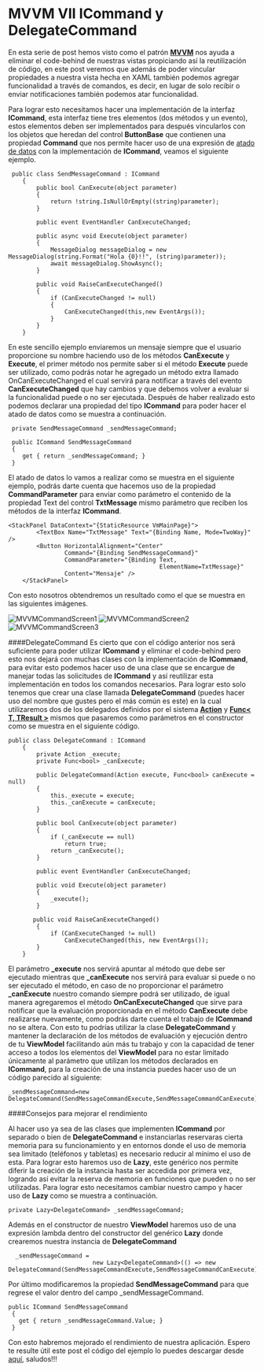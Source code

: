 # MVVM VII ICommand y DelegateCommand
En esta serie de post hemos visto como el patrón [**MVVM**](https://saturninopimentel.com/tag/mvvm/) nos ayuda a eliminar el code-behind de nuestras vistas propiciando así la reutilización de código, en este post veremos que además de poder vincular propiedades a nuestra vista hecha en XAML también podemos agregar funcionalidad a través de comandos, es decir, en lugar de solo recibir o enviar notificaciones también podemos atar funcionalidad.

Para lograr esto necesitamos hacer una implementación de la interfaz  **ICommand**, esta interfaz tiene tres elementos (dos métodos y un evento), estos elementos deben ser implementados para después vincularlos con los objetos que heredan del control **ButtonBase** que contienen una propiedad **Command** que nos permite hacer uso de una expresión de [atado de datos](https://saturninopimentel.com/mvvm-ii-trabajando-con-atado-de-datos/) con la implementación de **ICommand**, veamos el siguiente ejemplo.

```language-csharp
 public class SendMessageCommand : ICommand
    {
        public bool CanExecute(object parameter)
        {
            return !string.IsNullOrEmpty((string)parameter);
        }

        public event EventHandler CanExecuteChanged;

        public async void Execute(object parameter)
        {
            MessageDialog messageDialog = new MessageDialog(string.Format("Hola {0}!!", (string)parameter));
            await messageDialog.ShowAsync();
        }

        public void RaiseCanExecuteChanged()
        {
            if (CanExecuteChanged != null)
            {
                CanExecuteChanged(this,new EventArgs());
            }
        }
    }
```
En este sencillo ejemplo enviaremos un mensaje siempre que el usuario proporcione su nombre haciendo uso de los métodos **CanExecute** y **Execute**, el primer método nos permite saber si el método **Execute** puede ser utilizado, como podrás notar he agregado un método extra llamado OnCanExecuteChanged el cual servirá para notificar a través del evento **CanExecuteChanged** que hay cambios y que debemos volver a evaluar si la funcionalidad puede o no ser ejecutada. Después de haber realizado esto podemos declarar una propiedad del tipo **ICommand** para poder hacer el atado de datos como se muestra a continuación.

```language-csharp
 private SendMessageCommand _sendMessageCommand;

 public ICommand SendMessageCommand
 {
    get { return _sendMessageCommand; }
 }
```
El atado de datos lo vamos a realizar como se muestra en el siguiente ejemplo, podrás darte cuenta que hacemos uso de la propiedad **CommandParameter** para enviar como parámetro el contenido de la propiedad Text del control **TxtMessage** mismo parámetro que reciben los métodos de la interfaz **ICommand**.
```
<StackPanel DataContext="{StaticResource VmMainPage}">
        <TextBox Name="TxtMessage" Text="{Binding Name, Mode=TwoWay}" />
        <Button HorizontalAlignment="Center"
                Command="{Binding SendMessageCommand}"
                CommandParameter="{Binding Text,
                                           ElementName=TxtMessage}"
                Content="Mensaje" />
    </StackPanel>
```

Con esto nosotros obtendremos un resultado como el que se muestra en las siguientes imágenes.

![MVVMCommandScreen1](/content/images/2015/06/wp_ss_20150623_0001.png)
![MVVMCommandScreen2](/content/images/2015/06/wp_ss_20150623_0003.png)
![MVVMCommandScreen3](/content/images/2015/06/wp_ss_20150623_0002.png)

####DelegateCommand
Es cierto que con el código anterior nos será suficiente para poder utilizar **ICommand** y eliminar el code-behind pero esto nos dejará con muchas clases con la implementación de **ICommand**, para evitar esto podemos hacer uso de una clase que se encargue de manejar todas las solicitudes de **ICommand** y así reutilizar esta implementación en todos los comandos necesarios. Para lograr esto solo tenemos que crear una clase llamada **DelegateCommand** (puedes hacer uso del nombre que gustes pero el más común es este) en la cual utilizaremos dos de los delegados definidos por el sistema [**Action**](https://msdn.microsoft.com/en-us/library/system.action(v=vs.110).aspx) y [**Func< T, TResult >**](https://msdn.microsoft.com/en-us/library/bb549151(v=vs.110).aspx) mismos que pasaremos como parámetros en el constructor como se muestra en el siguiente código.

```language-csharp
public class DelegateCommand : ICommand
    {
        private Action _execute;
        private Func<bool> _canExecute;

        public DelegateCommand(Action execute, Func<bool> canExecute = null)
        {
            this._execute = execute;
            this._canExecute = canExecute;
        }

        public bool CanExecute(object parameter)
        {
            if (_canExecute == null)
                return true;
            return _canExecute();
        }

        public event EventHandler CanExecuteChanged;

        public void Execute(object parameter)
        {
            _execute();
        }

       public void RaiseCanExecuteChanged()
        {
            if (CanExecuteChanged != null)
                CanExecuteChanged(this, new EventArgs());
        }
    }
```

El parámetro **_execute** nos servirá apuntar al método que debe ser ejecutado mientras que **_canExecute** nos servirá para evaluar si puede o no ser ejecutado el método, en caso de no proporcionar el parámetro **_canExecute** nuestro comando siempre podrá ser utilizado, de igual manera agregaremos el método  **OnCanExecuteChanged** que sirve para notificar que la evaluación proporcionada en el método **CanExecute** debe realizarse nuevamente, como podrás darte cuenta el trabajo de **ICommand** no se altera.
Con esto tu podrías utilizar la clase **DelegateCommand** y mantener la declaración de los métodos de evaluación y ejecución dentro de tu **ViewModel** facilitando aún más tu trabajo y con la capacidad de tener acceso a todos los elementos del **ViewModel** para no estar limitado únicamente al parámetro que utilizan los métodos declarados en **ICommand**, para la creación de una instancia puedes hacer uso de un código parecido al siguiente:

```language-csharp 
_sendMessageCommand=new DelegateCommand(SendMessageCommandExecute,SendMessageCommandCanExecute)
```

####Consejos para mejorar el rendimiento

Al hacer uso ya sea de las clases que implementen **ICommand** por separado o bien de **DelegateCommand** e instanciarlas reservaras cierta memoria para su funcionamiento y en entornos donde el uso de memoria sea limitado (teléfonos y tabletas) es necesario reducir al mínimo el uso de esta. Para lograr esto haremos uso de **Lazy<T>**, este genérico nos permite diferir la creación de la instancia hasta ser accedida por primera vez, logrando así evitar la reserva de memoria en funciones que pueden o no ser utilizadas. Para lograr esto necesitamos cambiar nuestro campo y hacer uso de **Lazy<T>** como se muestra a continuación.

```language-csharp
private Lazy<DelegateCommand> _sendMessageCommand; 
```
Además en el constructor de nuestro **ViewModel** haremos uso de una expresión lambda dentro del constructor del genérico **Lazy<T>** donde crearemos nuestra instancia de **DelegateCommand**
```language-csharp
  _sendMessageCommand =
                        new Lazy<DelegateCommand>(() => new DelegateCommand(SendMessageCommandExecute,SendMessageCommandCanExecute));
```
Por último modificaremos la propiedad **SendMessageCommand** para que regrese el valor dentro del campo _sendMessageCommand.
```language-csharp
public ICommand SendMessageCommand
 {
   get { return _sendMessageCommand.Value; }
 }
```
Con esto habremos mejorado el rendimiento de nuestra aplicación. Espero te resulte útil este post el código del ejemplo lo puedes descargar desde [aquí](https://github.com/Satur01/MVVMDelegateCommand), saludos!!!
